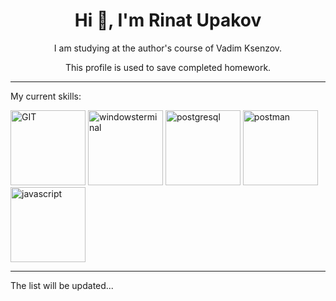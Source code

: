 <h1 align="center"> Hi 👋, I'm <strong>Rinat Upakov</strong></h1>

<p align="center">I am studying at the author's course of Vadim Ksenzov.</p>  
<p align="center">This profile is used to save completed homework.</p>

____

<p>My current skills:</p>  
<div><img src="https://simpleicons.org/icons/git.svg"  alt="GIT" title="GIT and GitHub" width="120" style="user-select: none"/>
<img src="https://simpleicons.org/icons/windowsterminal.svg"  alt="windowsterminal" title="Linux and Windows terminal" width="120" style="user-select: none"/>
<img src="https://simpleicons.org/icons/postgresql.svg"  alt="postgresql" title="PostgreSQL" width="120" style="user-select: none"/>
<img src="https://simpleicons.org/icons/postman.svg"  alt="postman" title="Postman" width="120" style="user-select: none"/>
<img src="https://simpleicons.org/icons/javascript.svg"  alt="javascript" title="JavaScript basics" width="120" style="user-select: none"/></div>

____
<p>The list will be updated...</p>

<!--
**RinatUpakov/RinatUpakov** is a ✨ _special_ ✨ repository because its `README.md` (this file) appears on your GitHub profile.

Here are some ideas to get you started:

- 🔭 I’m currently working on ...
- 🌱 I’m currently learning ...
- 👯 I’m looking to collaborate on ...
- 🤔 I’m looking for help with ...
- 💬 Ask me about ...
- 📫 How to reach me: ...
- 😄 Pronouns: ...
- ⚡ Fun fact: ...
-->
